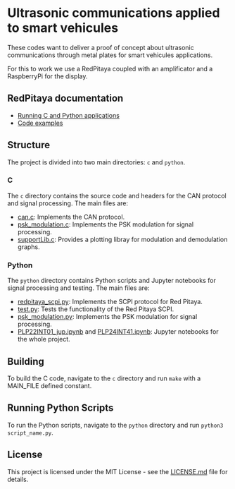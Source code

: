 # Ultrasonic communications applied to smart vehicules

These codes want to deliver a proof of concept about ultrasonic communications through metal plates for smart vehicules applications.

For this to work we use a RedPitaya coupled with an amplificator and a RaspberryPi for the display.

## RedPitaya documentation

- [Running C and Python applications](https://redpitaya.readthedocs.io/en/latest/appsFeatures/remoteControl/API_scripts.html)
- [Code examples](https://redpitaya.readthedocs.io/en/latest/appsFeatures/remoteControl/examples_top.html#examples)


## Structure

The project is divided into two main directories: `c` and `python`.

### C

The `c` directory contains the source code and headers for the CAN protocol and signal processing. The main files are:

- [can.c](c/src/can/can.c): Implements the CAN protocol.
- [psk_modulation.c](c/src/signal_processing/psk_modulation.c): Implements the PSK modulation for signal processing.
- [supportLib.c](c/src/signal_processing/supportLib.c): Provides a plotting libray for modulation and demodulation graphs.

### Python

The `python` directory contains Python scripts and Jupyter notebooks for signal processing and testing. The main files are:

- [redpitaya_scpi.py](python/pitaya/redpitaya_scpi.py): Implements the SCPI protocol for Red Pitaya.
- [test.py](python/pitaya/test.py): Tests the functionality of the Red Pitaya SCPI.
- [psk_modulation.py](python/signal_processing/psk_modulation.py): Implements the PSK modulation for signal processing.
- [PLP22INT01_jup.ipynb](python/PLP22INT01_jup.ipynb) and [PLP24INT41.ipynb](python/PLP24INT41.ipynb): Jupyter notebooks for the whole project.

## Building

To build the C code, navigate to the `c` directory and run `make` with a MAIN_FILE defined constant.

## Running Python Scripts

To run the Python scripts, navigate to the `python` directory and run `python3 script_name.py`.

## License

This project is licensed under the MIT License - see the [LICENSE.md](LICENSE.md) file for details.